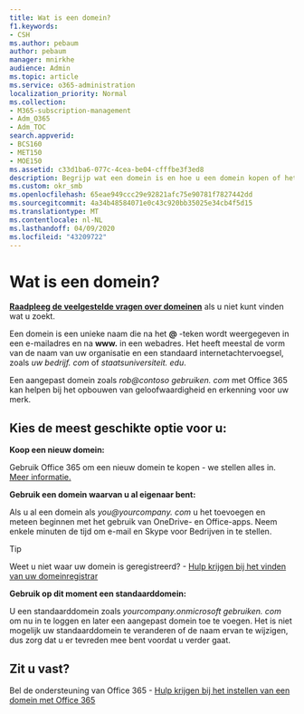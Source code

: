 ```yaml
---
title: Wat is een domein?
f1.keywords:
- CSH
ms.author: pebaum
author: pebaum
manager: mnirkhe
audience: Admin
ms.topic: article
ms.service: o365-administration
localization_priority: Normal
ms.collection:
- M365-subscription-management
- Adm_O365
- Adm_TOC
search.appverid:
- BCS160
- MET150
- MOE150
ms.assetid: c33d1ba6-077c-4cea-be04-cfffbe3f3ed8
description: Begrijp wat een domein is en hoe u een domein kopen of het standaarddomein van uw bedrijf gebruiken.
ms.custom: okr_smb
ms.openlocfilehash: 65eae949ccc29e92821afc75e90781f7827442dd
ms.sourcegitcommit: 4a34b48584071e0c43c920bb35025e34cb4f5d15
ms.translationtype: MT
ms.contentlocale: nl-NL
ms.lasthandoff: 04/09/2020
ms.locfileid: "43209722"
---
```

# <a name="what-is-a-domain"></a>Wat is een domein?

 **[Raadpleeg de veelgestelde vragen over domeinen](../setup/domains-faq.md)** als u niet kunt vinden wat u zoekt. 
  
Een domein is een unieke naam die na het **@** -teken wordt weergegeven in een e-mailadres en na **www.** in een webadres. Het heeft meestal de vorm van de naam van uw organisatie en een standaard internetachtervoegsel, zoals *uw bedrijf.<span> com* of *staatsuniversiteit.<span> edu*. 
  
Een aangepast domein zoals *rob@contoso gebruiken.<span> com* met Office 365 kan helpen bij het opbouwen van geloofwaardigheid en erkenning voor uw merk. 
  
## <a name="choose-the-experience-thats-best-for-you"></a>Kies de meest geschikte optie voor u:

 **Koop een nieuw domein:**
  
Gebruik Office 365 om een nieuw domein te kopen - we stellen alles in. [Meer informatie.](buy-a-domain-name.md)
  
 **Gebruik een domein waarvan u al eigenaar bent:**
  
Als u al een domein als *you@yourcompany.<span> com* u het toevoegen en meteen beginnen met het gebruik van OneDrive- en Office-apps. Neem enkele minuten de tijd om e-mail en Skype voor Bedrijven in te stellen. 
  
> [!TIP]
> Weet u niet waar uw domein is geregistreerd? - [Hulp krijgen bij het vinden van uw domeinregistrar](find-your-domain-registrar.md)
  
 **Gebruik op dit moment een standaarddomein:**
  
U een standaarddomein zoals *yourcompany.onmicrosoft gebruiken.<span> com* om nu in te loggen en later een aangepast domein toe te voegen. Het is niet mogelijk uw standaarddomein te veranderen of de naam ervan te wijzigen, dus zorg dat u er tevreden mee bent voordat u verder gaat. 
  
## <a name="feeling-stuck"></a>Zit u vast?

Bel de ondersteuning van Office 365 - [Hulp krijgen bij het instellen van een domein met Office 365](../contact-support-for-business-products.md)
  

